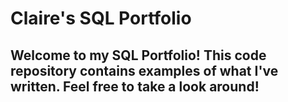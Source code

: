 # Claire's SQL Portfolio

## Welcome to my SQL Portfolio! This code repository contains examples of what I've written. Feel free to take a look around!
